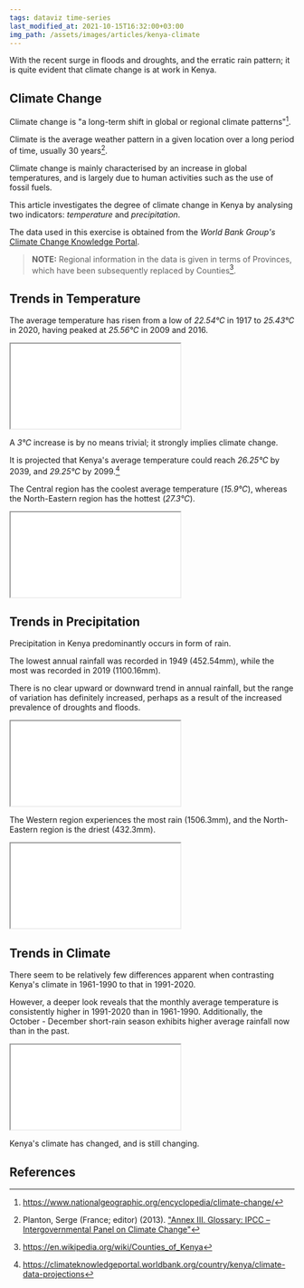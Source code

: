 ```yaml
---
tags: dataviz time-series
last_modified_at: 2021-10-15T16:32:00+03:00
img_path: /assets/images/articles/kenya-climate
---
```


With the recent surge in floods and droughts, and the erratic rain pattern; it is quite evident that climate change is at work in Kenya.

## Climate Change

Climate change is "a long-term shift in global or regional climate patterns"[^climate-change].

Climate is the average weather pattern in a given location over a long period of time, usually 30 years[^climate].

Climate change is mainly characterised by an increase in global temperatures, and is largely due to human activities such as the use of fossil fuels.

This article investigates the degree of climate change in Kenya by analysing two indicators: *temperature* and *precipitation*.

The data used in this exercise is obtained from the *World Bank Group's* [Climate Change Knowledge Portal][weather-data].

> **NOTE:** Regional information in the data is given in terms of Provinces, which have been subsequently replaced by Counties[^kenya-counties].

## Trends in Temperature

The average temperature has risen from a low of *22.54°C* in 1917 to *25.43°C* in 2020, having peaked at *25.56°C* in 2009 and 2016.

<div>
    <iframe class="post-iframe-wide" title="temperature lineplot" src='{{ page.img_path }}/temp-plot.html'></iframe>
</div>

A *3°C* increase is by no means trivial; it strongly implies climate change.

It is projected that Kenya's average temperature could reach *26.25°C* by 2039, and *29.25°C* by 2099.[^temp-projections]

The Central region has the coolest average temperature (*15.9°C*), whereas the North-Eastern region has the hottest (*27.3°C*).

<div>
    <iframe class="post-iframe-wide" title="temperature choropleth" src='{{ page.img_path}}/temp-map.html'></iframe>
</div>

## Trends in Precipitation

Precipitation in Kenya predominantly occurs in form of rain.

The lowest annual rainfall was recorded in 1949 (452.54mm), while the most was recorded in 2019 (1100.16mm).

There is no clear upward or downward trend in annual rainfall, but the range of variation has definitely increased, perhaps as a result of the increased prevalence of droughts and floods.

<div>
    <iframe class="post-iframe-wide" title="precipitation lineplot" src='{{ page.img_path }}/precip-plot.html'></iframe>
</div>

The Western region experiences the most rain (1506.3mm), and the North-Eastern region is the driest (432.3mm).

<div>
    <iframe class="post-iframe-wide" title="precipitation choropleth" src='{{ page.img_path}}/precip-map.html'></iframe>
</div>

## Trends in Climate

There seem to be relatively few differences apparent when contrasting Kenya's climate in 1961-1990 to that in 1991-2020.

However, a deeper look reveals that the monthly average temperature is consistently higher in 1991-2020 than in 1961-1990. Additionally, the October - December short-rain season exhibits higher average rainfall now than in the past.

<div>
    <iframe class="post-iframe" title="climate subplots" src='{{ page.img_path}}/climate-plot.html'></iframe>
</div>

Kenya's climate has changed, and is still changing.

## References

[^climate-change]: <https://www.nationalgeographic.org/encyclopedia/climate-change/>
[^climate]: Planton, Serge (France; editor) (2013). ["Annex III. Glossary: IPCC – Intergovernmental Panel on Climate Change"](https://web.archive.org/web/20160524223615/http://www.ipcc.ch/pdf/assessment-report/ar5/wg1/WG1AR5_AnnexIII_FINAL.pdf)
[^temp-projections]: <https://climateknowledgeportal.worldbank.org/country/kenya/climate-data-projections>
[^kenya-counties]: <https://en.wikipedia.org/wiki/Counties_of_Kenya>

[weather-data]: https://climateknowledgeportal.worldbank.org/download-data
